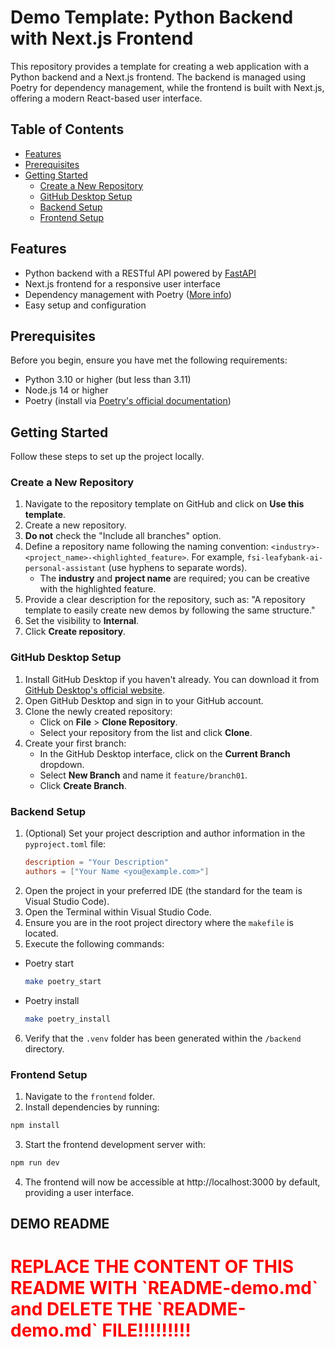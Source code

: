 # Demo Template: Python Backend with Next.js Frontend

This repository provides a template for creating a web application with a Python backend and a Next.js frontend. The backend is managed using Poetry for dependency management, while the frontend is built with Next.js, offering a modern React-based user interface.

## Table of Contents

- [Features](#features)
- [Prerequisites](#prerequisites)
- [Getting Started](#getting-started)
  - [Create a New Repository](#create-a-new-repository)
  - [GitHub Desktop Setup](#github-desktop-setup)
  - [Backend Setup](#backend-setup)
  - [Frontend Setup](#frontend-setup)

## Features

- Python backend with a RESTful API powered by [FastAPI](https://fastapi.tiangolo.com/)
- Next.js frontend for a responsive user interface
- Dependency management with Poetry ([More info](https://python-poetry.org/docs/basic-usage/))
- Easy setup and configuration

## Prerequisites

Before you begin, ensure you have met the following requirements:

- Python 3.10 or higher (but less than 3.11)
- Node.js 14 or higher
- Poetry (install via [Poetry's official documentation](https://python-poetry.org/docs/#installation))

## Getting Started

Follow these steps to set up the project locally.

### Create a New Repository

1. Navigate to the repository template on GitHub and click on **Use this template**.
2. Create a new repository.
3. **Do not** check the "Include all branches" option.
4. Define a repository name following the naming convention: `<industry>-<project_name>-<highlighted_feature>`. For example, `fsi-leafybank-ai-personal-assistant` (use hyphens to separate words).
   - The **industry** and **project name** are required; you can be creative with the highlighted feature.
5. Provide a clear description for the repository, such as: "A repository template to easily create new demos by following the same structure."
6. Set the visibility to **Internal**.
7. Click **Create repository**.

### GitHub Desktop Setup

1. Install GitHub Desktop if you haven't already. You can download it from [GitHub Desktop's official website](https://desktop.github.com/).
2. Open GitHub Desktop and sign in to your GitHub account.
3. Clone the newly created repository:
   - Click on **File** > **Clone Repository**.
   - Select your repository from the list and click **Clone**.
4. Create your first branch:
   - In the GitHub Desktop interface, click on the **Current Branch** dropdown.
   - Select **New Branch** and name it `feature/branch01`.
   - Click **Create Branch**.

### Backend Setup

1. (Optional) Set your project description and author information in the `pyproject.toml` file:
   ```toml
   description = "Your Description"
   authors = ["Your Name <you@example.com>"]
2. Open the project in your preferred IDE (the standard for the team is Visual Studio Code).
3. Open the Terminal within Visual Studio Code.
4. Ensure you are in the root project directory where the `makefile` is located.
5. Execute the following commands:
  - Poetry start
    ````bash
    make poetry_start
    ````
  - Poetry install
    ````bash
    make poetry_install
    ````
6. Verify that the `.venv` folder has been generated within the `/backend` directory.

### Frontend Setup

1. Navigate to the `frontend` folder.
2. Install dependencies by running:
```bash
npm install
```
3. Start the frontend development server with:
````bash
npm run dev
````
4. The frontend will now be accessible at http://localhost:3000 by default, providing a user interface.

## DEMO README

<h1 style="color:red">REPLACE THE CONTENT OF THIS README WITH `README-demo.md` and DELETE THE `README-demo.md` FILE!!!!!!!!! </h1>